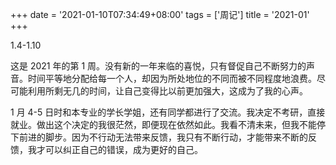 +++
date = '2021-01-10T07:34:49+08:00'
tags = ['周记']
title = '2021-01'
+++

1.4-1.10

这是 2021 年的第 1 周。没有新的一年来临的喜悦，只有督促自己不断努力的声音。时间平等地分配给每一个人，却因为所处地位的不同而被不同程度地浪费。尽可能利用所剩无几的时间，让自己变得比以前更加强大，这成为了我的心声。

1 月 4-5 日时和本专业的学长学姐，还有同学都进行了交流。我决定不考研，直接就业。做出这个决定的我很茫然，即便现在依然如此。我看不清未来，但我不能停下前进的脚步。因为不行动无法带来反馈，我只有不断行动，才能带来不断的反馈，我才可以纠正自己的错误，成为更好的自己。
